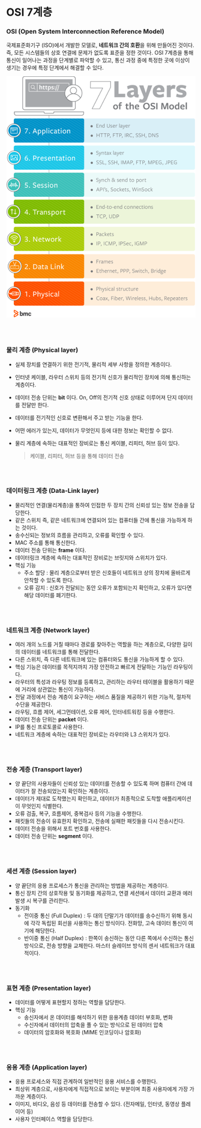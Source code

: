 # OSI 7계층

### OSI (Open System Interconnection Reference Model)

국제표준화기구 (ISO)에서 개발한 모델로, **네트워크 간의 호환**을 위해 만들어진 것이다. 즉, 모든 시스템들의 상호 연결에 문제가 없도록 표준을 정한 것이다. OSI 7계층을 통해 통신이 일어나는 과정을 단계별로 파악할 수 있고, 통신 과정 중에 특정한 곳에 이상이 생기는 경우에 특정 단계에서 해결할 수 있다.

![osi-model-7-layers-1](OSI_7계층.assets/osi-model-7-layers-1.png)

</br>

</br>

### 물리 계층 (Physical layer)

- 실제 장치를 연결하기 위한 전기적, 물리적 세부 사항을 정의한 계층이다.

- 인터넷 케이블, 라우터 스위치 등의 전기적 신호가 물리적인 장치에 의해 통신하는 계층이다.

- 데이터 전송 단위는 **bit** 이다. On, Off의 전기적 신호 상태로 이루어져 단지 데이터를 전달만 한다.

- 데이터를 전기적인 신호로 변환해서 주고 받는 기능을 한다.

- 어떤 에러가 있는지, 데이터가 무엇인지 등에 대한 정보는 확인할 수 없다.

- 물리 계층에 속하는 대표적인 장비로는 통신 케이블, 리피터, 허브 등이 있다.

  > 케이블, 리피터, 허브 등을 통해 데이터 전송

</br>

</br>

### 데이터링크 계층 (Data-Link layer)

- 물리적인 연결(물리계층)을 통하여 인접한 두 장치 간의 신뢰성 있는 정보 전송을 담당한다.
- 같은 스위치 즉, 같은 네트워크에 연결되어 있는 컴퓨터들 간에 통신을 가능하게 하는 것이다.
- 송수신되는 정보의 흐름을 관리하고, 오류를 확인할 수 있다.
- MAC 주소를 통해 통신한다.
- 데이터 전송 단위는 **frame** 이다.
- 데이터링크 계층에 속하는 대표적인 장비로는 브릿지와 스위치가 있다.
- 핵심 기능
  - 주소 할당 : 물리 계층으로부터 받은 신호들이 네트워크 상의 장치에 올바르게 안착할 수 있도록 한다.
  - 오류 감지 : 신호가 전달되는 동안 오류가 포함되는지 확인하고, 오류가 있다면 해당 데이터를 폐기한다.

</br>

</br>

### 네트워크 계층 (Network layer)

- 여러 개의 노드를 거칠 때마다 경로를 찾아주는 역할을 하는 계층으로, 다양한 길이의 데이터를 네트워크를 통해 전달한다.
- 다른 스위치, 즉 다른 네트워크에 있는 컴퓨터와도 통신을 가능하게 할 수 있다.
- 핵심 기능은 데이터를 목적지까지 가장 안전하고 빠르게 전달하는 기능인 라우팅이다.
- 라우터의 특성과 라우팅 정보를 등록하고, 관리하는 라우터 테이블을 활용하기 때문에 거리에 상관없는 통신이 가능하다.
- 전달 과정에서 전송 계층이 요구하는 서비스 품질을 제공하기 위한 기능적, 절차적 수단을 제공한다.
- 라우팅, 흐름 제어, 세그먼테이션, 오류 제어, 인터네트워킹 등을 수행한다.
- 데이터 전송 단위는 **packet** 이다.
- IP를 통신 프로토콜로 사용한다.
- 네트워크 계층에 속하는 대표적인 장비로는 라우터와 L3 스위치가 있다.

</br>

</br>

### 전송 계층 (Transport layer)

- 양 끝단의 사용자들이 신뢰성 있는 데이터를 전송할 수 있도록 하며 컴퓨터 간에 데이터가 잘 전송되었는지 확인하는 계층이다.
- 데이터가 제대로 도착했는지 확인하고, 데이터가 최종적으로 도착할 애플리케이션이 무엇인지 식별한다.
- 오류 검출, 복구, 흐름제어, 중복검사 등의 기능을 수행한다.
- 패킷들의 전송이 유효한지 확인하고, 전송에 실패한 패킷들을 다시 전송시킨다.
- 데이터 전송을 위해서 포트 번호를 사용한다.
- 데이터 전송 단위는 **segment** 이다.

</br>

</br>

### 세션 계층 (Session layer)

- 양 끝단의 응용 프로세스가 통신을 관리하는 방법을 제공하는 계층이다.
- 통신 장치 간의 상호작용 및 동기화를 제공하고, 연결 세션에서 데이터 교환과 에러 발생 시 복구를 관리한다.
- 동기화
  - 전이중 통신 (Full Duplex) : 두 대의 단말기가 데이터를 송수신하기 위해 동시에 각각 독립된 회선을 사용하는 통신 방식이다. 전화망, 고속 데이터 통신이 여기에 해당한다.
  - 반이중 통신 (Half Duplex) : 한쪽이 송신하는 동안 다른 쪽에서 수신하는 통신 방식으로, 전송 방향을 교체한다. 마스터 슬레이브 방식의 센서 네트워크가 대표적이다.

</br>

</br>

### 표현 계층 (Presentation layer)

- 데이터를 어떻게 표현할지 정하는 역할을 담당한다.
- 핵심 기능
  - 송신자에서 온 데이터를 해석하기 위한 응용계층 데이터 부호화, 변화
  - 수신자에서 데이터의 압축을 풀 수 있는 방식으로 된 데이터 압축
  - 데이터의 암호화와 복호화 (MIME 인코딩이나 암호화)

</br>

</br>

### 응용 계층 (Application layer)

- 응용 프로세스와 직접 관계하여 일반적인 응용 서비스를 수행한다.
- 최상위 계층으로, 사용자에게 직접적으로 보이는 부분이며 최종 사용자에게 가장 가까운 계층이다.
- 이미지, 비디오, 음성 등 데이터를 전송할 수 있다. (전자메일, 인터넷, 동영상 플레이어 등)
- 사용자 인터페이스 역할을 담당한다.